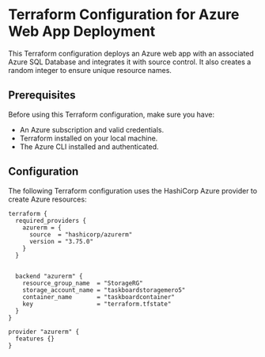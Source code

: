 # Terraform Configuration for Azure Web App Deployment

This Terraform configuration deploys an Azure web app with an associated Azure SQL Database and integrates it with source control. It also creates a random integer to ensure unique resource names.

## Prerequisites

Before using this Terraform configuration, make sure you have:

- An Azure subscription and valid credentials.
- Terraform installed on your local machine.
- The Azure CLI installed and authenticated.

## Configuration

The following Terraform configuration uses the HashiCorp Azure provider to create Azure resources:

```hcl
terraform {
  required_providers {
    azurerm = {
      source  = "hashicorp/azurerm"
      version = "3.75.0"
    }
  }


  backend "azurerm" {
    resource_group_name  = "StorageRG"
    storage_account_name = "taskboardstoragemero5"
    container_name       = "taskboardcontainer"
    key                  = "terraform.tfstate"
  }
}

provider "azurerm" {
  features {}
}
